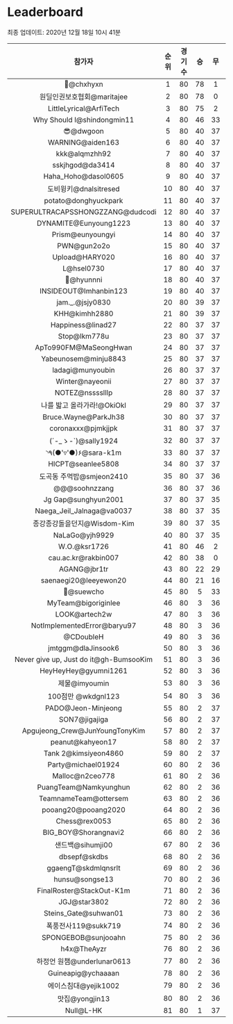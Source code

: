 # Leaderboard
최종 업데이트: 2020년 12월 18일 10시 41분




| 참가자 | 순위 | 경기수 | 승 | 무 | 패 | 승점 |
|:---:|:---:|:---:|:---:|:---:|:---:|:---:|
| 👑@chxhyxn | 1 | 80 | 78 | 1 | 1 | 235 |
| 원딜인권보호협회@maritajee | 2 | 80 | 78 | 0 | 2 | 234 |
| LittleLyrical@ArfiTech | 3 | 80 | 75 | 2 | 3 | 227 |
| Why Should I@shindongmin11 | 4 | 80 | 46 | 33 | 1 | 171 |
| 😎@dwgoon | 5 | 80 | 40 | 37 | 3 | 157 |
| WARNING@aiden163 | 6 | 80 | 40 | 37 | 3 | 157 |
| kkk@alqmzhh92 | 7 | 80 | 40 | 37 | 3 | 157 |
| sskjhgod@da3414 | 8 | 80 | 40 | 37 | 3 | 157 |
| Haha_Hoho@dasol0605 | 9 | 80 | 40 | 37 | 3 | 157 |
| 도비윙키@dnalsitresed | 10 | 80 | 40 | 37 | 3 | 157 |
| potato@donghyuckpark | 11 | 80 | 40 | 37 | 3 | 157 |
| SUPERULTRACAPSSHONGZZANG@dudcodi | 12 | 80 | 40 | 37 | 3 | 157 |
| DYNAMITE@Eunyoung1223 | 13 | 80 | 40 | 37 | 3 | 157 |
| Prism@eunyoungyi | 14 | 80 | 40 | 37 | 3 | 157 |
| PWN@gun2o2o | 15 | 80 | 40 | 37 | 3 | 157 |
| Upload@HARY020 | 16 | 80 | 40 | 37 | 3 | 157 |
| L@hsel0730 | 17 | 80 | 40 | 37 | 3 | 157 |
| 🐻@hyunnni | 18 | 80 | 40 | 37 | 3 | 157 |
| INSIDEOUT@Imhanbin123 | 19 | 80 | 40 | 37 | 3 | 157 |
| jam._.@jsjy0830 | 20 | 80 | 39 | 37 | 4 | 154 |
| KHH@kimhh2880 | 21 | 80 | 39 | 37 | 4 | 154 |
| Happiness@linad27 | 22 | 80 | 37 | 37 | 6 | 148 |
| Stop@lkm778u | 23 | 80 | 37 | 37 | 6 | 148 |
| ApTo990FM@MaSeongHwan | 24 | 80 | 37 | 37 | 6 | 148 |
| Yabeunosem@minju8843 | 25 | 80 | 37 | 37 | 6 | 148 |
| ladagi@munyoubin | 26 | 80 | 37 | 37 | 6 | 148 |
| Winter@nayeonii | 27 | 80 | 37 | 37 | 6 | 148 |
| NOTEZ@nsssslllp | 28 | 80 | 37 | 37 | 6 | 148 |
| 나를 밟고 올라가라!@OkiOkl | 29 | 80 | 37 | 37 | 6 | 148 |
| Bruce.Wayne@ParkJh38 | 30 | 80 | 37 | 37 | 6 | 148 |
| coronaxxx@pjmkjjpk | 31 | 80 | 37 | 37 | 6 | 148 |
| (´-_ゝ-`)@sally1924 | 32 | 80 | 37 | 37 | 6 | 148 |
| ◝٩(●'▿'●)۶@sara-k1m | 33 | 80 | 37 | 37 | 6 | 148 |
| HICPT@seanlee5808 | 34 | 80 | 37 | 37 | 6 | 148 |
| 도곡동 주먹밥@smjeon2410 | 35 | 80 | 37 | 36 | 7 | 147 |
| @@@soohnzzang | 36 | 80 | 37 | 36 | 7 | 147 |
| Jg Gap@sunghyun2001 | 37 | 80 | 37 | 35 | 8 | 146 |
| Naega_Jeil_Jalnaga@va0037 | 38 | 80 | 37 | 35 | 8 | 146 |
| 종강종강돌을던지@Wisdom-Kim | 39 | 80 | 37 | 35 | 8 | 146 |
| NaLaGo@yjh9929 | 40 | 80 | 37 | 35 | 8 | 146 |
| W.O.@ksr1726 | 41 | 80 | 46 | 2 | 32 | 140 |
| cau.ac.kr@rakbin007 | 42 | 80 | 38 | 0 | 42 | 114 |
| AGANG@jbr1tr | 43 | 80 | 22 | 29 | 29 | 95 |
| saenaegi20@leeyewon20 | 44 | 80 | 21 | 16 | 43 | 79 |
| 👏@suewcho | 45 | 80 | 5 | 33 | 42 | 48 |
| MyTeam@bigoriginlee | 46 | 80 | 3 | 36 | 41 | 45 |
| LOOK@artech2w | 47 | 80 | 3 | 36 | 41 | 45 |
| NotImplementedError@baryu97 | 48 | 80 | 3 | 36 | 41 | 45 |
| @CDoubleH | 49 | 80 | 3 | 36 | 41 | 45 |
| jmtggm@dlaJinsook6 | 50 | 80 | 3 | 36 | 41 | 45 |
| Never give up, Just do it@gh-BumsooKim | 51 | 80 | 3 | 36 | 41 | 45 |
| HeyHeyHey@gyumni1261 | 52 | 80 | 3 | 36 | 41 | 45 |
| 제물@imyoumin | 53 | 80 | 3 | 36 | 41 | 45 |
| 100점만 @wkdgnl123 | 54 | 80 | 3 | 36 | 41 | 45 |
| PADO@Jeon-Minjeong | 55 | 80 | 2 | 37 | 41 | 43 |
| SON7@jigajiga | 56 | 80 | 2 | 37 | 41 | 43 |
| Apgujeong_Crew@JunYoungTonyKim | 57 | 80 | 2 | 37 | 41 | 43 |
| peanut@kahyeon17 | 58 | 80 | 2 | 37 | 41 | 43 |
| Tank 2@kimsiyeon4860 | 59 | 80 | 2 | 37 | 41 | 43 |
| Party@michael01924 | 60 | 80 | 2 | 36 | 42 | 42 |
| Malloc@n2ceo778 | 61 | 80 | 2 | 36 | 42 | 42 |
| PuangTeam@Namkyunghun | 62 | 80 | 2 | 36 | 42 | 42 |
| TeamnameTeam@ottersem | 63 | 80 | 2 | 36 | 42 | 42 |
| pooang20@pooang2020 | 64 | 80 | 2 | 36 | 42 | 42 |
| Chess@rex0053 | 65 | 80 | 2 | 36 | 42 | 42 |
| BIG_BOY@Shorangnavi2 | 66 | 80 | 2 | 36 | 42 | 42 |
| 샌드백@sihumji00 | 67 | 80 | 2 | 36 | 42 | 42 |
| dbsepf@skdbs | 68 | 80 | 2 | 36 | 42 | 42 |
| ggaengT@skdmlqnsrlt | 69 | 80 | 2 | 36 | 42 | 42 |
| hunsu@songse13 | 70 | 80 | 2 | 36 | 42 | 42 |
| FinalRoster@StackOut-K1m | 71 | 80 | 2 | 36 | 42 | 42 |
| JGJ@star3802 | 72 | 80 | 2 | 36 | 42 | 42 |
| Steins_Gate@suhwan01 | 73 | 80 | 2 | 36 | 42 | 42 |
| 폭풍전사119@sukk719 | 74 | 80 | 2 | 36 | 42 | 42 |
| SPONGEBOB@sunjooahn | 75 | 80 | 2 | 36 | 42 | 42 |
| h4x@TheAyzr | 76 | 80 | 2 | 36 | 42 | 42 |
| 하정언 원챔@underlunar0613 | 77 | 80 | 2 | 36 | 42 | 42 |
| Guineapig@ychaaaan | 78 | 80 | 2 | 36 | 42 | 42 |
| 에이스침대@yejik1002 | 79 | 80 | 2 | 36 | 42 | 42 |
| 맛집@yongjin13 | 80 | 80 | 2 | 36 | 42 | 42 |
| Null@L-HK | 81 | 80 | 1 | 37 | 42 | 40 |